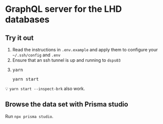 # GraphQL server for the LHD databases

## Try it out

1. Read the instructions in `.env.example` and apply them to configure your `~/.ssh/config` and `.env`
1. Ensure that an ssh tunnel is up and running to `dsps03`
1. <pre>yarn</pre><pre>yarn start</pre>

💡 `yarn start --inspect-brk` also work.

## Browse the data set with Prisma studio

Run `npx prisma studio`.
